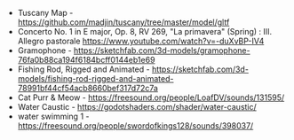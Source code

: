 * Tuscany Map - https://github.com/madjin/tuscany/tree/master/model/gltf
* Concerto No. 1 in E major, Op. 8, RV 269, "La primavera" (Spring) : III. Allegro pastorale https://www.youtube.com/watch?v=-duXvBP-IV4
* Gramophone - https://sketchfab.com/3d-models/gramophone-76fa0b88ca194f6184bcff0144eb1e69
* Fishing Rod, Rigged and Animated - https://sketchfab.com/3d-models/fishing-rod-rigged-and-animated-78991bf44cf54acb8660bef317d72c7a
* Cat Purr & Meow - https://freesound.org/people/LoafDV/sounds/131595/
* Water Caustic - https://godotshaders.com/shader/water-caustic/
* water swimming 1 - https://freesound.org/people/swordofkings128/sounds/398037/
